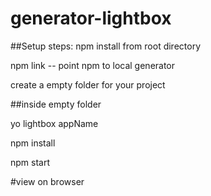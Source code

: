 # generator-lightbox

##Setup steps:
npm install from root directory

npm link -- point npm to local generator

create a empty folder for your project 

##inside empty folder

yo lightbox appName

npm install

npm start

#view on browser
